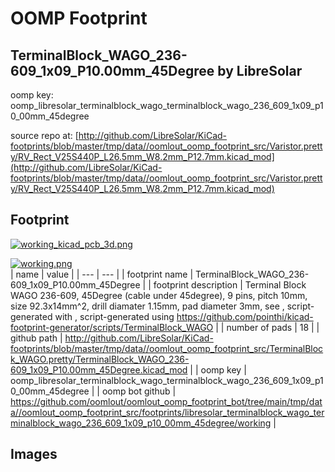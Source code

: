 # OOMP Footprint  
## TerminalBlock_WAGO_236-609_1x09_P10.00mm_45Degree  by LibreSolar  
  
oomp key: oomp_libresolar_terminalblock_wago_terminalblock_wago_236_609_1x09_p10_00mm_45degree  
  
source repo at: [http://github.com/LibreSolar/KiCad-footprints/blob/master/tmp/data//oomlout_oomp_footprint_src/Varistor.pretty/RV_Rect_V25S440P_L26.5mm_W8.2mm_P12.7mm.kicad_mod](http://github.com/LibreSolar/KiCad-footprints/blob/master/tmp/data//oomlout_oomp_footprint_src/Varistor.pretty/RV_Rect_V25S440P_L26.5mm_W8.2mm_P12.7mm.kicad_mod)  
## Footprint  
  
[![working_kicad_pcb_3d.png](working_kicad_pcb_3d_600.png)](working_kicad_pcb_3d.png)  
  
[![working.png](working_600.png)](working.png)  
| name | value | 
| --- | --- | 
| footprint name | TerminalBlock_WAGO_236-609_1x09_P10.00mm_45Degree | 
| footprint description | Terminal Block WAGO 236-609, 45Degree (cable under 45degree), 9 pins, pitch 10mm, size 92.3x14mm^2, drill diamater 1.15mm, pad diameter 3mm, see , script-generated with , script-generated using https://github.com/pointhi/kicad-footprint-generator/scripts/TerminalBlock_WAGO | 
| number of pads | 18 | 
| github path | http://github.com/LibreSolar/KiCad-footprints/blob/master/tmp/data//oomlout_oomp_footprint_src/TerminalBlock_WAGO.pretty/TerminalBlock_WAGO_236-609_1x09_P10.00mm_45Degree.kicad_mod | 
| oomp key | oomp_libresolar_terminalblock_wago_terminalblock_wago_236_609_1x09_p10_00mm_45degree | 
| oomp bot github | https://github.com/oomlout/oomlout_oomp_footprint_bot/tree/main/tmp/data//oomlout_oomp_footprint_src/footprints/libresolar_terminalblock_wago_terminalblock_wago_236_609_1x09_p10_00mm_45degree/working | 
## Images  
